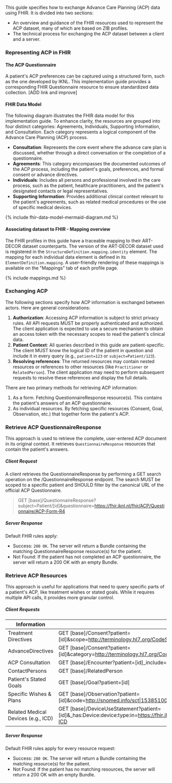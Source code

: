 This guide specifies how to exchange Advance Care Planning (ACP) data using FHIR. It is divided into two sections:

* An overview and guidance of the FHIR resources used to represent the ACP dataset, many of which are based on ZIB profiles.
* The technical process for exchanging the ACP dataset between a client and a server.

### Representing ACP in FHIR

#### The ACP Questionnaire
A patient's ACP preferences can be captured using a structured form, such as the one developed by IKNL. This implementation guide provides a corresponding FHIR Questionnaire resource to ensure standardized data collection. [ADD link and improve] 


#### FHIR Data Model
The following diagram illustrates the FHIR data model for this implementation guide. To enhance clarity, the resources are grouped into four distinct categories: Agreements, Individuals, Supporting Information, and Consultation. Each category represents a logical component of the Advance Care Planning (ACP) process.

* **Consultation**: Represents the core event where the advance care plan is discussed, whether through a direct conversation or the completion of a questionnaire.
* **Agreements**: This category encompasses the documented outcomes of the ACP process, including the patient's goals, preferences, and formal consent or advance directives.
* **Individuals**: Includes all persons and professional involved in the care process, such as the patient, healthcare practitioners, and the patient's designated contacts or legal representatives.
* **Supporting Information**: Provides additional clinical context relevant to the patient's agreements, such as related medical procedures or the use of specific medical devices.


{% include fhir-data-model-mermaid-diagram.md %}

#### Associating dataset to FHIR - Mapping overview
The FHIR profiles in this guide have a traceable mapping to their ART-DECOR dataset counterparts.
The version of the ART-DECOR dataset used is registered in the `StructureDefinition.mapping.identity` element. The mapping for each individual data element is defined in its `ElementDefinition.mapping`. A user-friendly rendering of these mappings is available on the "Mappings" tab of each profile page.

{% include mappings.md %}

### Exchanging ACP 
The following sections specify how ACP information is exchanged between actors. Here are general considerations:

1. **Authorization**: Accessing ACP information is subject to strict privacy rules. All API requests MUST be properly authenticated and authorized. The client application is expected to use a secure mechanism to obtain an access token with the necessary scopes to read the patient's clinical data.
2. **Patient Context**: All queries described in this guide are patient-specific. The client MUST know the logical ID of the patient in question and include it in every query (e.g., `patient=123` or `subject=Patient/123`). 
3. **Resolving references**: The returned resources may contain nested resources or references to other resources (like `Practitioner` or `RelatedPerson`). The client application may need to perform subsequent requests to resolve these references and display the full details.

There are two primary methods for retrieving ACP information:

1. As a form. Fetching QuestionnaireResponse resource(s). This contains the patient's answers of an ACP questionnaire.
2. As individual resources. By fetching specific resources (Consent, Goal, Observation, etc.) that together form the patient's ACP.

### Retrieve ACP QuestionnaireResponse
This approach is used to retrieve the complete, user-entered ACP document in its original context. It retrieves `QuestionnaireResponse` resources that contain the patient's answers.

##### Client Request
A client retrieves the QuestionnaireResponse by performing a GET search operation on the /QuestionnaireResponse endpoint. The search MUST be scoped to a specific patient and SHOULD filter by the canonical URL of the official ACP Questionnaire.

> GET [base]/QuestionnaireResponse?subject=Patient/[id]&questionnaire=https://fhir.iknl.nl/fhir/ACP/Questionnaire/ACP-Form-R4

##### Server Response
Default FHIR rules apply: 

* Success: `200 OK`. The server will return a Bundle containing the matching QuestionnaireResponse resource(s) for the patient.
* Not Found: If the patient has not completed an ACP questionnaire, the server will return a 200 OK with an empty Bundle.

### Retrieve ACP Resources
This approach is useful for applications that need to query specific parts of a patient's ACP, like treatment wishes or stated goals. While it requires multiple API calls, it provides more granular control.

##### Client Requests

| Information | Search URL|
|-|-|
|Treatment Directives | GET [base]/Consent?patient=[id]&scope=http://terminology.hl7.org/CodeSystem/consentscope\|treatment|
|AdvanceDirectives|GET [base]/Consent?patient=[id]&category=http://terminology.hl7.org/CodeSystem/consentcategorycodes\|acd|
|ACP Consultation |GET [base]/Encounter?patient=[id]_include=Encounter:participant|
|ContactPersons | GET [base]/RelatedPerson|
|Patient's Stated Goals|GET [base]/Goal?patient=[id]|
| Specific Wishes & Plans |GET [base]/Observation?patient=[id]&code=http://snomed.info/sct\|153851000146100,395091006,340171000146104,247751003
| Related Medical Devices (e.g., ICD)|GET [base]/DeviceUseStatement?patient=[id]&_has:Device:device:type:in=https://fhir.iknl.nl/fhir/ValueSet/ACP-MedicalDeviceProductType-ICD |


##### Server Response
Default FHIR rules apply for every resource request: 

* Success: `200 OK`. The server will return a Bundle containing the matching resource(s) for the patient.
* Not Found: If the patient has no matching resources, the server will return a 200 OK with an empty Bundle.